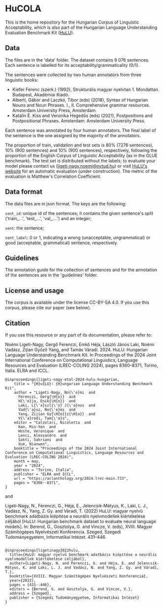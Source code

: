 # HuCOLA
This is the home repository for the Hungarian Corpus of Linguistic Acceptability, which is also part of the Hungarian Language Understanding Evaluation Benchmark Kit ([HuLU](https://hulu.nytud.hu/)). 

## Data

The files are in the 'data' folder. The dataset contains 9 076 sentences. Each sentence is labelled for its acceptability/grammaticality (0/1).

The sentences were collected by two human annotators from three linguistic books: 
- Kiefer Ferenc (szerk.) (1992), Strukturális magyar nyelvtan 1. Mondattan. Budapest, Akadémiai Kiadó. 
- Alberti, Gábor and Laczkó, Tibor (eds) (2018), Syntax of Hungarian Nouns and Noun Phrases. I., II. Comprehensive grammar resources. Amsterdam University Press, Amsterdam. 
- Katalin É. Kiss and Veronika Hegedűs (eds) (2021), Postpositions and Postpositional Phrases. Amsterdam: Amsterdam University Press.

Each sentence was annotated by four human annotators. The final label of the sentence is the one assigned by the majority of the annotators.

The proportion of train, validation and test sets is 80% (7276 sentences), 10% (900 sentences) and 10% (900 sentences), respectively, following the proportion of the English Corpus of Linguistic Acceptability (as in the GLUE benchmark). The test set is distributed without the labels; to evaluate your model please contact us (ligeti-nagy.noemi@nytud.hu) or visit [HuLU's website](https://hulu.nytud.hu/) for an automatic evaluation (under construction). The metric of the evaluation is Matthew's Correlation Coefficient.

## Data format

The data files are in json format. The keys are the following:

`sent_id`: unique id of the sentences; it contains the given sentence's split ('train_...', 'test_...', 'val_....') and an integer;

`sent`: the sentence;

`sent_label`: 0 or 1, indicating a wrong (unacceptable, ungrammatical) or good (acceptable, grammatical) sentence, respectively. 

## Guidelines

The annotation guide for the collection of sentences and for the annotation of the sentences are in the 'guidelines' folder.

## License and usage

The corpus is available under the license CC-BY-SA 4.0. If you use this corpus, please cite our paper (see below).

## Citation

If you use this resource or any part of its documentation, please refer to:

Noémi Ligeti-Nagy, Gergő Ferenczi, Enikő Héja, László János Laki, Noémi Vadász, Zijian Győző Yang, and Tamás Váradi. 2024. HuLU: Hungarian Language Understanding Benchmark Kit. In Proceedings of the 2024 Joint International Conference on Computational Linguistics, Language Resources and Evaluation (LREC-COLING 2024), pages 8360–8371, Torino, Italia. ELRA and ICCL.

```
@inproceedings{ligeti-nagy-etal-2024-hulu-hungarian,
    title = "{H}u{LU}: {H}ungarian Language Understanding Benchmark Kit",
    author = "Ligeti-Nagy, No{\'e}mi  and
      Ferenczi, Gerg{\H{o}}  and
      H{\'e}ja, Enik{\H{o}}  and
      Laki, L{\'a}szl{\'o} J{\'a}nos  and
      Vad{\'a}sz, No{\'e}mi  and
      Yang, Zijian Gy{\H{o}}z{\H{o}}  and
      V{\'a}radi, Tam{\'a}s",
    editor = "Calzolari, Nicoletta  and
      Kan, Min-Yen  and
      Hoste, Veronique  and
      Lenci, Alessandro  and
      Sakti, Sakriani  and
      Xue, Nianwen",
    booktitle = "Proceedings of the 2024 Joint International Conference on Computational Linguistics, Language Resources and Evaluation (LREC-COLING 2024)",
    month = may,
    year = "2024",
    address = "Torino, Italia",
    publisher = "ELRA and ICCL",
    url = "https://aclanthology.org/2024.lrec-main.733",
    pages = "8360--8371",
}
```
and 

Ligeti-Nagy, N., Ferenczi, G., Héja, E., Jelencsik-Mátyus, K., Laki, L. J., Vadász, N., Yang, Z. Gy. and Váradi, T. (2022) HuLU: magyar nyelvű benchmark adatbázis
kiépítése a neurális nyelvmodellek kiértékelése céljából [HuLU: Hungarian benchmark dataset to evaluate neural language models]. In: Berend, G., Gosztolya, G. and Vincze, V. (eds), XVIII. Magyar Számítógépes Nyelvészeti Konferencia. Szeged, Szegedi Tudományegyetem, Informatikai Intézet. 431–446.

```

@inproceedings{ligetinagy2022hulu,
  title={HuLU: magyar nyelvű benchmark adatbázis kiépítése a neurális nyelvmodellek kiértékelése céljából},
  author={Ligeti-Nagy, N. and Ferenczi, G. and Héja, E. and Jelencsik-Mátyus, K. and Laki, L. J. and Vadász, N. and Yang, Z. Gy. and Váradi, T.},
  booktitle={XVIII. Magyar Számítógépes Nyelvészeti Konferencia},
  year={2022},
  pages = {431--446},
  editors = {Berend, G. and Gosztolya, G. and Vincze, V.},
  address = {Szeged},
  publisher = {Szegedi Tudományegyetem, Informatikai Intézet}
}
```
